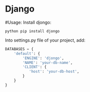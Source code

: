 # Django

#Usage:
Install djongo:

```python pip install djongo  ``` 

Into settings.py file of your project, add:

```python
DATABASES = {
    'default': {
        'ENGINE': 'djongo',
        'NAME': 'your-db-name',
        'CLIENT': {
           'host': 'your-db-host',
        }
    }
}

``` 
